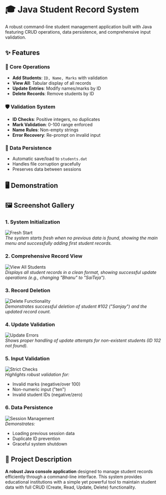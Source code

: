 # 🎓 Java Student Record System

A robust command-line student management application built with Java featuring CRUD operations, data persistence, and comprehensive input validation.

## ✨ Features

### 📝 Core Operations
- **Add Students**: `ID, Name, Marks` with validation
- **View All**: Tabular display of all records
- **Update Entries**: Modify names/marks by ID
- **Delete Records**: Remove students by ID

### 🛡️ Validation System
- **ID Checks**: Positive integers, no duplicates
- **Mark Validation**: 0-100 range enforced
- **Name Rules**: Non-empty strings
- **Error Recovery**: Re-prompt on invalid input

### 💾 Data Persistence
- Automatic save/load to `students.dat`
- Handles file corruption gracefully
- Preserves data between sessions

## 🖥️ Demonstration

## 🖼️ Screenshot Gallery

### 1. System Initialization
![Fresh Start](Student-Record-SS-1.png)  
*The system starts fresh when no previous data is found, showing the main menu and successfully adding first student records.*

### 2. Comprehensive Record View
![View All Students](Student-Record-SS-2.png)  
*Displays all student records in a clean format, showing successful update operations (e.g., changing "Bhanu" to "SaiTeja").*

### 3. Record Deletion
![Delete Functionality](Student-Record-SS-3.png)  
*Demonstrates successful deletion of student #102 ("Sanjay") and the updated record count.*

### 4. Update Validation
![Update Errors](Student-Record-SS-4.png)  
*Shows proper handling of update attempts for non-existent students (ID 102 not found).*

### 5. Input Validation
![Strict Checks](Student-Record-SS-5.png)  
*Highlights robust validation for:*
- Invalid marks (negative/over 100)
- Non-numeric input ("ten")
- Invalid student IDs (negative/zero)

### 6. Data Persistence
![Session Management](Student-Record-SS-6.png)  
*Demonstrates:*
- Loading previous session data
- Duplicate ID prevention
- Graceful system shutdown

## 📖 Project Description

**A robust Java console application** designed to manage student records efficiently through a command-line interface. This system provides educational institutions with a simple yet powerful tool to maintain student data with full CRUD (Create, Read, Update, Delete) functionality.


